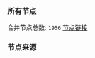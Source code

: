 ### 所有节点
合并节点总数: `1956`
[节点链接](https://raw.githubusercontent.com/rzhy1/11/master/sub/sub_merge_base64.txt)

### 节点来源
